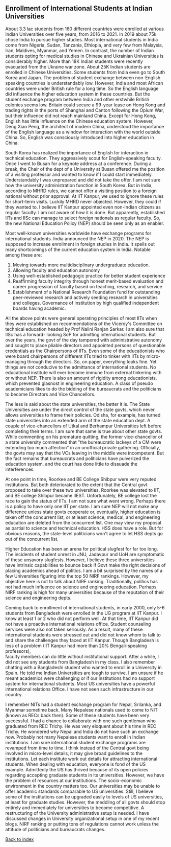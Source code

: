 ## Enrollment of International Students at Indian Universities

About 3.3 lac students from 160 different countries were enrolled at various Indian Universities over five years, from 2016 
to 2021. In 2019 about 75k chose India to pursue higher studies. Most international students in India come from Nigeria, 
Sudan, Tanzania, Ethiopia, and very few from Malaysia, Iran, Maldives, Myanmar, and Yemen. In contrast, the number of Indian 
students opting for medical studies in Chinese and Ukrainian Universities is considerably higher. More than 18K Indian 
students were recently evacuated from the Ukraine war zone. About 25K Indian students are enrolled in Chinese Universities. 
Some students from India even go to South Korea and Japan. The problem of student exchange between non-English 
speaking countries is understandably low. However, India and most African countries were under British rule for a long time. 
So the English language did influence the higher education system in these countries. But the student exchange program 
between India and other erstwhile British colonies seems low. Britain could secure a 99-year lease on Hong Kong and trading 
rights in the ports of Shanghai and Canton following the Opium War, but their influence did not reach mainland China. Except 
for Hong Kong, English has little influence on the Chinese education system. However, Deng Xiao Peng, the architect 
of modern China, understood the importance of the English language as a window for
interaction with the world outside China. So, English was consciously introduced into higher education in China. 

South Korea has realized the importance of English for interaction in technical education. They aggressively scout for 
English-speaking faculty. Once I went to Busan for a keynote address at a conference. During a break, the Chair of the
dept of a University at Busan offered me the position of a visiting professor and wanted to know if I could start 
immediately. Understandably I was unprepared and did not take the offer. I am not sure how the university administration 
function in South Korea. But in India, according to MHRD rules, we cannot offer a visiting position to a foreign national 
without prior approval. At IIT Kanpur, we used to ignore these rules for short-term visits. Luckily MHRD never objected. 
However, they could if they wanted to. I believe IIT Kanpur appointed even non-Indian citizens as regular faculty.
I am not aware of how it is done. But apparently, established IITs and IISc can manage to select foreign nationals as regular 
faculty. So, the new National Education Policy (NEP) should be seen only as an enabler. 

Most well-known universities worldwide have exchange programs for international students.
India announced the NEP in 2020. The NEP is supposed to increase enrollment in foreign studies in India. It spells out many 
shortcomings of the current education system in India. Notable among these are:

1. Moving towards more multidisciplinary undergraduate education.
2. Allowing faculty and education autonomy
3. Using well-established pedagogic practice for better student experience
4. Reaffirming faculty integrity through honest merit-based evaluation and career progression of faculty based on teaching, research, and service
5. Establishment of a National Research Foundation fund for outstanding peer-reviewed research and actively seeding research in universities and colleges.
Governance of institution by high qualified independent boards having academic.

All the above points were general operating principles of most IITs when they were established on recommendations of the 
Viceroy's Committee on technical education headed by Prof Nalini Ranjan Sarkar. I am also sure that IISc has a forward-
looking SoP for admitting international students. But over the years, the govt of the day tampered with administrative 
autonomy and sought to place pliable directors and appointed persons of questionable credentials as the Chairpersons of IITs. 
Even some of the educationists who were board chairpersons of different IITs tried to tinker with IITs by micro-managing 
through the directors. So, on paper, everything looks fine. Yet things are not conducive to the admittance of international 
students. No educational institute will ever become immune from external tinkering with or without NEP. There is also an 
amount of rigidity among educationists, which prevented glasnost in engineering education. A class of pseudo academicians 
likes to do the bidding of the bureaucrats and the politicians to become Directors and Vice Chancellors. 

The less is said about the state universities, the better it is. The State Universities are under the direct 
control of the state govts, which never allows universities to frame their policies. Odisha, for example, has turned state 
universities into an extended arm of the state education dept.  A couple of vice-chancellors of Utkal and Berhampur 
Universities left before completing their terms. I am sure that same is true about other state govts. While commenting on his 
premature quitting, the former vice-chancellor of a state university commented that "the bureaucratic lackeys of a CM were 
extending too much affection" in an unofficial private gathering. Officially, the govts may say that the VCs leaving in the 
middle were incompetent. But the fact remains that bureaucrats and politicians have pulverized the education system, and the 
court has done little to dissuade the interferences. 

At one point in time, Roorkee and BE College Shibpur were very reputed institutions. But both deteriorated to the extent that 
the Central govt proposed to take over these two universities. Roorkee was elevated to IIT, and BE college Shibpur became 
IIEST. Unfortunately, BE college lost the race to gain the status of IITs. I am not sure what went wrong. Perhaps there is a 
policy to have only one IIT per state. I am sure NEP will not make any difference unless state govts cooperate or, 
eventually, higher education is taken off the concurrent list, or at least science, medical, and engineering education are 
deleted from the concurrent list. One may view my proposal as partial to science and technical education. HSS does have a 
role. But for obvious reasons, the state-level politicians won't agree to let HSS depts go out of the concurrent list.

Higher Education has been an arena for political slugfest for far too long. The incidents of student unrest in JNU, 
Jadavpur and UoH are symptomatic of these unsavory slugfests. However, I believe these three universities have 
intrinsic capabilities to bounce back if Govt make the right decisions of placing academics ahead of politics.  I am a bit 
surprised by the names of a few Universities figuring into the top 50 NIRF rankings. However, my objective here is not 
to talk about NIRF ranking. Traditionally, politics has not had much influence on science and engineering education. 
Perhaps NIRF ranking is high for many universities because of the reputation of their science and engineering depts.   

Coming back to enrollment of international students, in early 2000, only 5-6 students from Bangladesh were enrolled in the UG
program at IIT Kanpur. I know at least 1 or 2 who did not perform well. At that time, IIT Kanpur did not have a 
proactive international relations office. Student counseling services were also not taken seriously. As a result, many 
of these international students were stressed out and did not know whom to talk to and share the challenges they 
faced at IIT Kanpur. Though Bangladesh is less of a problem (IIT Kanpur had more than 20% Bengali-speaking professors),  
faculty members can do little without institutional support. After a while, I did not see any students from Bangladesh 
in my class. I also remember chatting with a Bangladeshi student who wanted to enroll in a University in Spain. 
He told me Indian Universities are tough to survive. I am unsure if he meant academics were challenging or if our 
institutions had no support system for international students. Most US universities have a powerful international 
relations Office. I have not seen such infrastructure in our country. 

I remember NITs had a student exchange program for Nepal, Srilanka, and Myanmar sometime back. Many Nepalese nationals 
used to come to NIT (known as RECs back then). Some of these students have been very successful. I had a chance to 
collaborate with one such gentleman who graduated from REC Trichy. He was very eloquent about his time in REC Trichy. He 
wondered why Nepal and India do not have such an exchange now. Probably not many Nepalese students want to enroll in
Indian institutions. I am sure international student exchange programs are revamped from time to time. I think 
instead of the Central govt being involved in micro-level details, it may give broad guidelines to the institutions. 
Let each institute work out details for attracting international students. When dealing with education, everyone is
fond of the US example. Admittedly the US has thrived because of its open policies regarding accepting graduate students 
in its universities. However, we have the problem of resources at our institutions. The socio-economic environment in the 
country matters too. Our universities may be unable to offer academic standards comparable to US 
universities. Still, I believe some of the institutions can be upgraded easily to levels of US universities, at least 
for graduate studies. However, the meddling of all govts should stop entirely and immediately for universities to 
become competitive. A restructuring of the University administrative setup is needed. I have discussed changes
in University organizational setup in one of my recent blogs. NIRF ranking or putting tons of regulations cannot work 
unless the attitude of politicians and bureaucrats changes. 

[Back to index](../index.md)
